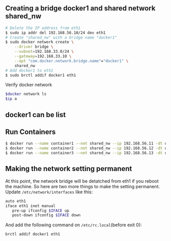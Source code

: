 ## Creating a bridge docker1 and shared network shared_nw
```BASH
# Delete the IP address from eth1
$ sudo ip addr del 192.168.56.10/24 dev eth1
# Create "shared_nw" with a bridge name "docker1"
$ sudo docker network create \
    --driver bridge \
    --subnet=192.168.33.0/24 \
    --gateway=192.168.33.10 \
    --opt "com.docker.network.bridge.name"="docker1" \
    shared_nw
# Add docker1 to eth1
$ sudo brctl addif docker1 eth1
```
Verify docker network
```BASH
$docker network ls
$ip a
```
## docker1 can be list

## Run Containers
```BASH
$ docker run --name container1 --net shared_nw --ip 192.168.56.11 -dt ubuntu
$ docker run --name container2 --net shared_nw --ip 192.168.56.12 -dt ubuntu
$ docker run --name container3 --net shared_nw --ip 192.168.56.13 -dt ubuntu
```

## Making the network setting permanent
At this point, the network bridge will be detatched from eth1 if you reboot the machine. So here are two more things to make the setting permanent.
Update ```/etc/network/interfaces``` like this:
```BASH
auto eth1
iface eth1 inet manual
   pre-up ifconfig $IFACE up
   post-down ifconfig $IFACE down
```
And add the following command on ```/etc/rc.local```(before exit 0):
```BASH
brctl addif docker1 eth1
```
